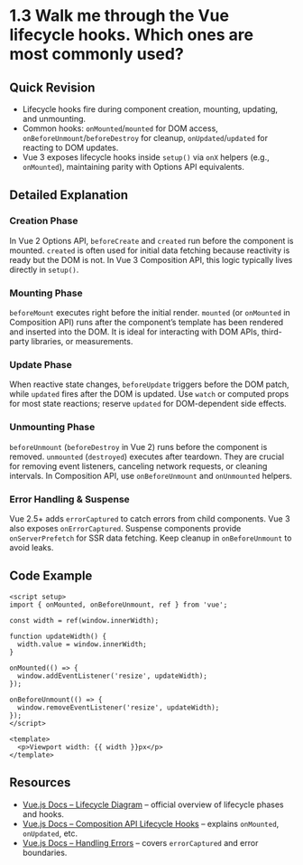 # 1.3 Walk me through the Vue lifecycle hooks. Which ones are most commonly used?

## Quick Revision
- Lifecycle hooks fire during component creation, mounting, updating, and unmounting.
- Common hooks: `onMounted`/`mounted` for DOM access, `onBeforeUnmount`/`beforeDestroy` for cleanup, `onUpdated`/`updated` for reacting to DOM updates.
- Vue 3 exposes lifecycle hooks inside `setup()` via `onX` helpers (e.g., `onMounted`), maintaining parity with Options API equivalents.

## Detailed Explanation
### Creation Phase
In Vue 2 Options API, `beforeCreate` and `created` run before the component is mounted. `created` is often used for initial data fetching because reactivity is ready but the DOM is not. In Vue 3 Composition API, this logic typically lives directly in `setup()`.

### Mounting Phase
`beforeMount` executes right before the initial render. `mounted` (or `onMounted` in Composition API) runs after the component’s template has been rendered and inserted into the DOM. It is ideal for interacting with DOM APIs, third-party libraries, or measurements.

### Update Phase
When reactive state changes, `beforeUpdate` triggers before the DOM patch, while `updated` fires after the DOM is updated. Use `watch` or computed props for most state reactions; reserve `updated` for DOM-dependent side effects.

### Unmounting Phase
`beforeUnmount` (`beforeDestroy` in Vue 2) runs before the component is removed. `unmounted` (`destroyed`) executes after teardown. They are crucial for removing event listeners, canceling network requests, or cleaning intervals. In Composition API, use `onBeforeUnmount` and `onUnmounted` helpers.

### Error Handling & Suspense
Vue 2.5+ adds `errorCaptured` to catch errors from child components. Vue 3 also exposes `onErrorCaptured`. Suspense components provide `onServerPrefetch` for SSR data fetching. Keep cleanup in `onBeforeUnmount` to avoid leaks.

## Code Example
```vue
<script setup>
import { onMounted, onBeforeUnmount, ref } from 'vue';

const width = ref(window.innerWidth);

function updateWidth() {
  width.value = window.innerWidth;
}

onMounted(() => {
  window.addEventListener('resize', updateWidth);
});

onBeforeUnmount(() => {
  window.removeEventListener('resize', updateWidth);
});
</script>

<template>
  <p>Viewport width: {{ width }}px</p>
</template>
```

## Resources
- [Vue.js Docs – Lifecycle Diagram](https://vuejs.org/guide/essentials/lifecycle.html) – official overview of lifecycle phases and hooks.
- [Vue.js Docs – Composition API Lifecycle Hooks](https://vuejs.org/guide/essentials/lifecycle.html#lifecycle-hooks) – explains `onMounted`, `onUpdated`, etc.
- [Vue.js Docs – Handling Errors](https://vuejs.org/guide/best-practices/handling-errors.html) – covers `errorCaptured` and error boundaries.
